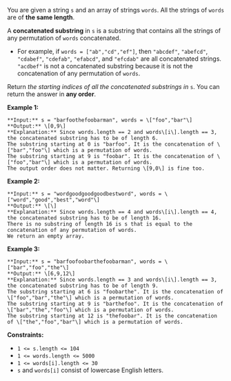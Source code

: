 You are given a string `s` and an array of strings `words`. All the strings of `words` are of **the same length**.

A **concatenated substring** in `s` is a substring that contains all the strings of any permutation of `words` concatenated.

*   For example, if `words = ["ab","cd","ef"]`, then `"abcdef"`, `"abefcd"`, `"cdabef"`, `"cdefab"`, `"efabcd"`, and `"efcdab"` are all concatenated strings. `"acdbef"` is not a concatenated substring because it is not the concatenation of any permutation of `words`.

Return _the starting indices of all the concatenated substrings in_ `s`. You can return the answer in **any order**.

**Example 1:**

```
**Input:** s = "barfoothefoobarman", words = \["foo","bar"\]
**Output:** \[0,9\]
**Explanation:** Since words.length == 2 and words\[i\].length == 3, the concatenated substring has to be of length 6.
The substring starting at 0 is "barfoo". It is the concatenation of \["bar","foo"\] which is a permutation of words.
The substring starting at 9 is "foobar". It is the concatenation of \["foo","bar"\] which is a permutation of words.
The output order does not matter. Returning \[9,0\] is fine too.
```

**Example 2:**

```
**Input:** s = "wordgoodgoodgoodbestword", words = \["word","good","best","word"\]
**Output:** \[\]
**Explanation:** Since words.length == 4 and words\[i\].length == 4, the concatenated substring has to be of length 16.
There is no substring of length 16 is s that is equal to the concatenation of any permutation of words.
We return an empty array.
```

**Example 3:**

```
**Input:** s = "barfoofoobarthefoobarman", words = \["bar","foo","the"\]
**Output:** \[6,9,12\]
**Explanation:** Since words.length == 3 and words\[i\].length == 3, the concatenated substring has to be of length 9.
The substring starting at 6 is "foobarthe". It is the concatenation of \["foo","bar","the"\] which is a permutation of words.
The substring starting at 9 is "barthefoo". It is the concatenation of \["bar","the","foo"\] which is a permutation of words.
The substring starting at 12 is "thefoobar". It is the concatenation of \["the","foo","bar"\] which is a permutation of words.
```

**Constraints:**

*   `1 <= s.length <= 104`
*   `1 <= words.length <= 5000`
*   `1 <= words[i].length <= 30`
*   `s` and `words[i]` consist of lowercase English letters.
